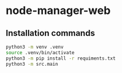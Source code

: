 # node-manager-web

## Installation commands

```bash
python3 -m venv .venv
source .venv/bin/activate
python3 -m pip install -r requiments.txt
python3 -m src.main
```